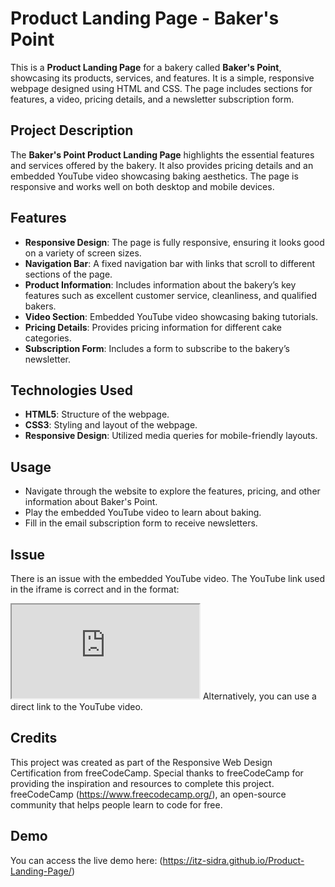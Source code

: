 # Product Landing Page - Baker's Point

This is a **Product Landing Page** for a bakery called **Baker's Point**, showcasing its products, services, and features. It is a simple, responsive webpage designed using HTML and CSS. The page includes sections for features, a video, pricing details, and a newsletter subscription form.

## Project Description
The **Baker's Point Product Landing Page** highlights the essential features and services offered by the bakery. It also provides pricing details and an embedded YouTube video showcasing baking aesthetics. The page is responsive and works well on both desktop and mobile devices.

## Features
- **Responsive Design**: The page is fully responsive, ensuring it looks good on a variety of screen    sizes.
- **Navigation Bar**: A fixed navigation bar with links that scroll to different sections of the page.
- **Product Information**: Includes information about the bakery’s key features such as excellent customer service, cleanliness, and qualified bakers.
- **Video Section**: Embedded YouTube video showcasing baking tutorials.
- **Pricing Details**: Provides pricing information for different cake categories.
- **Subscription Form**: Includes a form to subscribe to the bakery’s newsletter.

## Technologies Used
- **HTML5**: Structure of the webpage.
- **CSS3**: Styling and layout of the webpage.
- **Responsive Design**: Utilized media queries for mobile-friendly layouts.

## Usage
- Navigate through the website to explore the features, pricing, and other information about Baker's Point.
- Play the embedded YouTube video to learn about baking.
- Fill in the email subscription form to receive newsletters.

## Issue
There is an issue with the embedded YouTube video.
The YouTube link used in the iframe is correct and in the format:
<iframe src="https://youtu.be/FxbBryrQ9Yo?si=RXP8wYzbTwex5ID8" ...></iframe>
Alternatively, you can use a direct link to the YouTube video.

## Credits
This project was created as part of the Responsive Web Design Certification from freeCodeCamp. Special thanks to freeCodeCamp for providing the inspiration and resources to complete this project.
freeCodeCamp (https://www.freecodecamp.org/), an open-source community that helps people learn to code for free.

## Demo
You can access the live demo here: (https://itz-sidra.github.io/Product-Landing-Page/)
